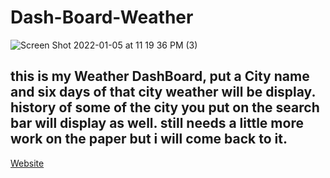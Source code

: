# Dash-Board-Weather

![Screen Shot 2022-01-05 at 11 19 36 PM (3)](https://user-images.githubusercontent.com/92010483/148337940-47da683a-6629-47ee-8337-e176e1070704.png)

## this is my Weather DashBoard, put a City name and six days of that city weather will be display. history of some of the city you put on the search bar will display as well. still needs a little more work on the paper but i will come back to it.

[Website](https://guzmang2023.github.io/Dash-Board-Weather/)
